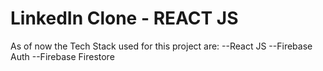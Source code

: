 # LinkedIn Clone - REACT JS

As of now the Tech Stack used for this project are:
--React JS
--Firebase Auth
--Firebase Firestore
